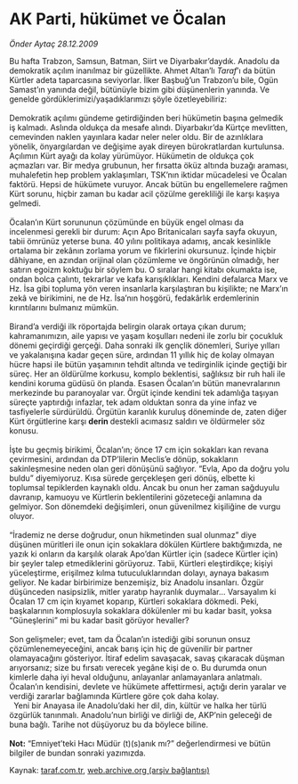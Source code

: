# AK Parti, hükümet ve Öcalan

*Önder Aytaç 28.12.2009*

<div class="yazi">Bu hafta Trabzon, Samsun, Batman, Siirt ve Diyarbakır’daydık. Anadolu da demokratik açılım inanılmaz bir güzellikte. Ahmet Altan’lı <i>Taraf</i>’ı da bütün Kürtler adeta taparcasına seviyorlar. İlker Başbuğ’un Trabzon’u bile, Ogün Samast’ın yanında değil, bütünüyle bizim gibi düşünenlerin yanında. Ve genelde gördüklerimizi/yaşadıklarımızı şöyle özetleyebiliriz: <br/><br/>Demokratik açılımı gündeme getirdiğinden beri hükümetin başına gelmedik iş kalmadı. Aslında oldukça da mesafe alındı. Diyarbakır’da Kürtçe mevlitten, cemevinden naklen yayınlara kadar neler neler oldu. Bir de azınlıklara yönelik, önyargılardan ve değişime ayak direyen bürokratlardan kurtulunsa. Açılımın Kürt ayağı da kolay yürümüyor. Hükümetin de oldukça çok açmazları var. Bir medya grubunun, her fırsatta öküz altında buzağı araması, muhalefetin hep problem yaklaşımları, TSK’nın iktidar mücadelesi ve Öcalan faktörü. Hepsi de hükümete vuruyor. Ancak bütün bu engellemelere rağmen Kürt sorunu, hiçbir zaman bu kadar acil çözülme gerekliliği ile karşı kaşıya gelmedi. <br/><br/>Öcalan’ın Kürt sorununun çözümünde en büyük engel olması da incelenmesi gerekli bir durum: Açın Apo Britanicaları sayfa sayfa okuyun, tabii ömrünüz yeterse buna. 40 yılını politikaya adamış, ancak kesinlikle ortalama bir zekânın zorlama yorum ve fikirlerini okursunuz. İçinde hiçbir dâhiyane, en azından orijinal olan çözümleme ve öngörünün olmadığı, her satırın egoizm koktuğu bir söylem bu. O sıralar hangi kitabı okumakta ise, ondan bolca çalıntı, tekrarlar ve kafa karışıklıkları. Kendini defalarca Marx ve Hz. İsa gibi topluma yön veren insanlarla karşılaştıran bu kişilikte; ne Marx’ın zekâ ve birikimini, ne de Hz. İsa’nın hoşgörü, fedakârlık erdemlerinin kırıntılarını bulmanız mümkün. <br/><br/>Birand’a verdiği ilk röportajda belirgin olarak ortaya çıkan durum; kahramanımızın, aile yapısı ve yaşam koşulları nedeni ile zorlu bir çocukluk dönemi geçirdiği gerçeği. Daha sonraki ilk gençlik dönemleri, Suriye yılları ve yakalanışına kadar geçen süre, ardından 11 yıllık hiç de kolay olmayan hücre hapsi ile bütün yaşamının tehdit altında ve tedirginlik içinde geçtiği bir süreç. Her an öldürülme korkusu, komplo beklentisi, sağlıksız bir ruh hali ile kendini koruma güdüsü ön planda. Esasen Öcalan’ın bütün manevralarının merkezinde bu paranoyalar var. Örgüt içinde kendini tek adamlığa taşıyan süreçte yaptırdığı infazlar, tek adam olduktan sonra da yine infaz ve tasfiyelerle sürdürüldü. Örgütün karanlık kuruluş döneminde de, zaten diğer Kürt örgütlerine karşı <b>derin </b>destekli acımasız saldırı ve öldürmeler söz konusu. <br/><br/>İşte bu geçmiş birikimi, Öcalan’ın; önce 17 cm için sokakları kan revana çevirmesini, ardından da DTP’lilerin Meclis’e dönüp, sokakların sakinleşmesine neden olan geri dönüşünü sağlıyor. “Evla, Apo da doğru yolu buldu” diyemiyoruz. Kısa sürede gerçekleşen geri dönüş, elbette ki toplumsal tepiklerden kaynaklı oldu. Ancak bu onun her zaman sağduyulu davranıp, kamuoyu ve Kürtlerin beklentilerini gözeteceği anlamına da gelmiyor. Son dönemdeki değişimleri, onun güvenilmez kişiliğine de vurgu oluyor. <br/><br/>“İrademiz ne derse doğrudur, onun hikmetinden sual olunmaz” diye düşünen müritleri ile onun için sokaklara dökülen Kürtlere baktığımızda, ne yazık ki onların da karşılık olarak Apo’dan Kürtler için (sadece Kürtler için) bir şeyler talep etmediklerini görüyoruz. Tabii, Kürtleri eleştirdikçe; kişiyi yüceleştirme, erişilmez kılma tutuculuklarından dolayı, aynaya bakasım geliyor. Ne kadar birbirimize benzemişiz, biz Anadolu insanları. Özgür düşünceden nasipsizlik, mitler yaratıp hayranlık duymalar... Varsayalım ki Öcalan 17 cm için kıyamet koparıp, Kürtleri sokaklara dökmedi. Peki, başkalarının komplosuyla sokaklara dökülenler mi bu kadar basit, yoksa “Güneşlerini” mi bu kadar basit görüyor hevaller? <br/><br/>Son gelişmeler; evet, tam da Öcalan’ın istediği gibi sorunun onsuz çözümlenemeyeceğini, ancak barış için hiç de güvenilir bir partner olamayacağını gösteriyor. İtiraf edelim savaşacak, savaş çıkaracak düşman arıyorsanız; size bu fırsatı verecek yegâne kişi de o. Bu durumda onun kimlerle daha iyi heval olduğunu, anlayanlar anlamayanlara anlatmalı. Öcalan’ın kendisini, devlete ve hükümete affettirmesi, açtığı derin yaralar ve verdiği zararlar bağlamında Kürtlere göre çok daha kolay. <br/>  Yeni bir Anayasa ile Anadolu’daki her dil, din, kültür ve halka her türlü özgürlük tanınmalı. Anadolu’nun birliği ve dirliği de, AKP’nin geleceği de buna bağlı. Tarihe not düşüyoruz bu da böylece biline. <b><br/><br/>Not:</b> “Emniyet’teki Hacı Müdür (t)(s)anık mı?” değerlendirmesi ve bütün bilgiler de bundan sonraki yazımızda.
              </div>

Kaynak: [taraf.com.tr](http://taraf.com.tr:80/makale/9248.htm), [web.archive.org (arşiv bağlantısı)](http://web.archive.org/web/20100317014246/http://taraf.com.tr:80/makale/9248.htm)
